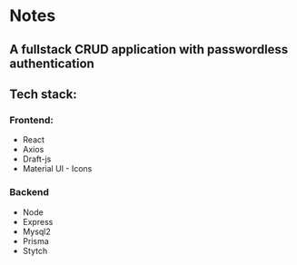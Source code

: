 # Notes

## A fullstack CRUD application with passwordless authentication

## Tech stack:

### Frontend:

- React
- Axios
- Draft-js
- Material UI - Icons

### Backend

- Node
- Express
- Mysql2
- Prisma
- Stytch
